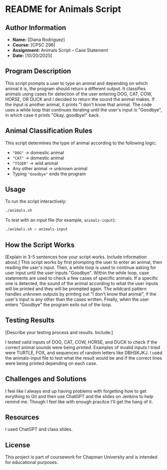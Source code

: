 # README for Animals Script

## Author Information
- **Name:** [Diana Rodriguez]
- **Course:** [CPSC 298]
- **Assignment:** Animals Script – Case Statement
- **Date:** [10/20/2025]

## Program Description
This script prompts a user to type an animal and depending on which animal it is, the program should return a different output. It classifies animals using cases for detection of the user entering DOG, CAT, COW, HORSE, OR DUCK and I decided to return the sound the animal makes. If the input is another animal, it prints "I don't know that animal. The code uses a while loop that continues iterating until the user's input is "Goodbye", in which case it prints "Okay, goodbye!" back.

## Animal Classification Rules
This script determines the type of animal according to the following logic:
- `"DOG"` → domestic animal  
- `"CAT"` → domestic animal  
- `"TIGER"` → wild animal  
- Any other animal → unknown animal  
- Typing `"Goodbye"` ends the program  

## Usage
To run the script interactively:
```bash
./animals.sh
```

To test with an input file (for example, `animals-input`):
```bash
./animals.sh < animals-input
```
## How the Script Works

[Explain in 3-5 sentences how your script works. Include information about:]
This script works by first prompting the user to enter an animal, then reading the user's input. Then, a while loop is used to continue asking for user input until the user inputs "Goodbye". Within the while loop, case statements are used to check a few cases of specific animals. If a specific one is detected, the sound of the animal according to what the user inputs will be printed and they will be prompted again. The wildcard pattern handles unknown outputs by printing out "I don't know that animal", if the user's input is any other than the cases written. Finally, when the user enters "Goodbye" the program exits out of the loop. 

## Testing Results
[Describe your testing process and results. Include:]

I tested valid inputs of DOG, CAT, COW, HORSE, and DUCK to check if the correct animal sounds were being printed. Examples of invalid inputs I tried were TURTLE, FOX, and sequences of random letters like DBHSKJKJ. I used the animals-input file to test what the result would be and if the correct lines were being printed depending on each case.

## Challenges and Solutions
I feel like I always end up having problems with forgetting how to get evrything to Git and then use ChatGPT and the slides on Jenkins to help remind me. Though I feel like with enough pracitce I'll get the hang of it.

## Resources
I used ChatGPT and class slides.

## License
This project is part of coursework for Chapman University and is intended for educational purposes.
